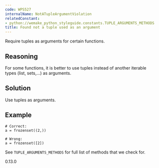 ```yaml
---
code: WPS527
internalName: NotATupleArgumentViolation
relatedConstant:
- python://wemake_python_styleguide.constants.TUPLE_ARGUMENTS_METHODS
title: Found not a tuple used as an argument
---
```


Require tuples as arguments for certain functions.

## Reasoning
For some functions, it is better to use tuples instead of another
iterable types (list, sets,...) as arguments.

## Solution
Use tuples as arguments.

## Example

    # Correct:
    a = frozenset((2,))
    
    # Wrong:
    a = frozenset([2])

See `TUPLE_ARGUMENTS_METHODS` for
full list of methods that we check for.

<div class="versionadded">

0.13.0

</div>